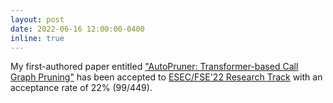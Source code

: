 ```yaml
---
layout: post
date: 2022-06-16 12:00:00-0400
inline: true
---
```


 My first-authored paper entitled ["AutoPruner: Transformer-based Call Graph Pruning"](https://arxiv.org/pdf/2209.03230.pdf) has been accepted to [ESEC/FSE'22 Research Track](https://2022.esec-fse.org/track/fse-2022-research-papers) with an acceptance rate of 22% (99/449). 